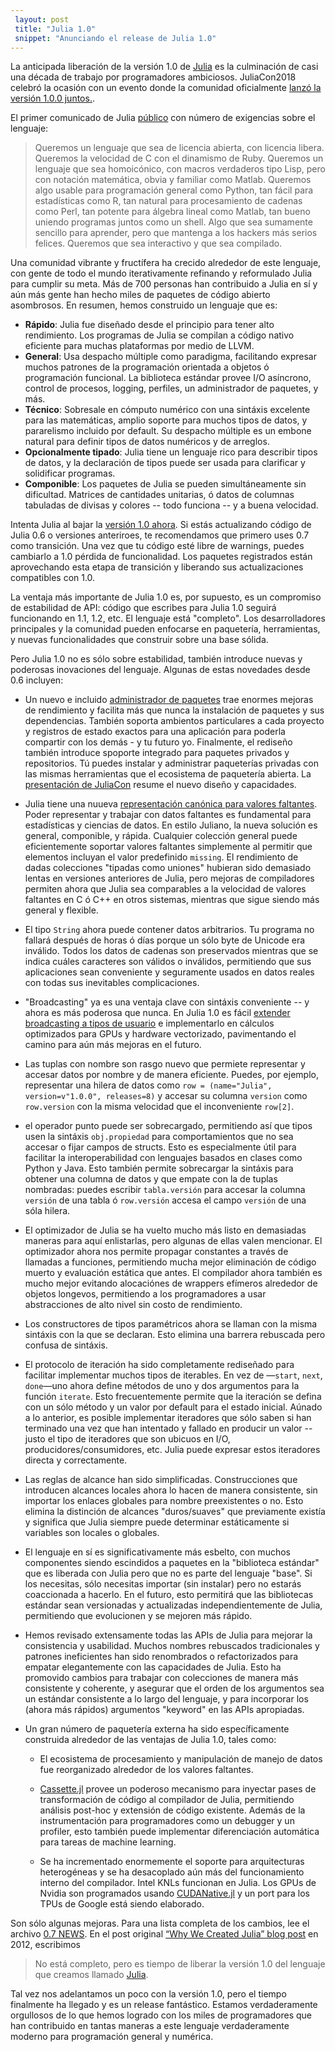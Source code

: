 ```yaml
---
 layout: post
 title: "Julia 1.0"
 snippet: "Anunciando el release de Julia 1.0"
---
```


La anticipada liberación de la versión 1.0 de [Julia](https://julialang.org) es la culminación
de casi una década de trabajo por programadores ambiciosos. JuliaCon2018
celebró la ocasión con un evento donde la comunidad oficialmente [lanzó la versión
1.0.0 juntos.](https://www.youtube.com/watch?v=1jN5wKvN-Uk#t=3850).

El primer comunicado de Julia [público](https://julialang.org/blog/2012/02/why-we-created-julia) con
número de exigencias sobre el lenguaje:

> Queremos un lenguaje que sea de licencia abierta, con licencia libera. Queremos la velocidad de C
> con el dinamismo de Ruby. Queremos un lenguaje que sea homoicónico, con macros verdaderos tipo Lisp,
> pero con notación matemática, obvia y familiar como Matlab. Queremos algo usable
> para programación general como Python, tan fácil para estadísticas como R, tan natural para procesamiento
> de cadenas como Perl, tan potente para álgebra lineal como Matlab, tan bueno uniendo programas juntos como
> un shell. Algo que sea sumamente sencillo para aprender, pero que mantenga a los hackers más serios
> felices. Queremos que sea interactivo y que sea compilado.

Una comunidad vibrante y fructífera ha crecido alrededor de este lenguaje, con gente de
todo el mundo iterativamente refinando y reformulado Julia para cumplir su meta. Más de 700
personas han contribuido a Julia en sí y aún más gente han hecho miles de paquetes de código abierto
asombrosos. En resumen, hemos construido un lenguaje que es:

* **Rápido**: Julia fue diseñado desde el principio para tener alto rendimiento. Los programas de Julia
  se compilan a código nativo eficiente para muchas plataformas por medio de LLVM.
* **General**: Usa despacho múltiple como paradigma, facilitando expresar muchos patrones de
  la programación orientada a objetos ó programación funcional. La biblioteca estándar provee
  I/O asíncrono, control de procesos, logging, perfiles, un administrador de paquetes, y más.
* **Técnico**: Sobresale en cómputo numérico con una sintáxis excelente para las matemáticas,
  amplio soporte para muchos tipos de datos, y pararelismo incluido por default. Su despacho múltiple
  es un embone natural para definir tipos de datos numéricos y de arreglos.
* **Opcionalmente tipado**: Julia tiene un lenguaje rico para describir tipos de datos, y la declaración
  de tipos puede ser usada para clarificar y solidificar programas.
* **Componible**: Los paquetes de Julia se pueden simultáneamente sin dificultad. Matrices de cantidades
  unitarias, ó datos de columnas tabuladas de divisas y colores -- todo funciona -- y a buena velocidad.

Intenta Julia al bajar la [versión 1.0 ahora](https://julialang.org/downloads/). Si estás actualizando
código de Julia 0.6 o versiones anteriroes, te recomendamos que primero uses 0.7 como transición. Una vez
que tu código esté libre de warnings, puedes cambiarlo a 1.0 pérdida de funcionalidad. Los paquetes registrados
están aprovechando esta etapa de transición y liberando sus actualizaciones compatibles con 1.0.

La ventaja más importante de Julia 1.0 es, por supuesto, es un compromiso de estabilidad de API:
código que escribes para Julia 1.0 seguirá funcionando en 1.1, 1.2, etc. El lenguaje está "completo".
Los desarrolladores principales y la comunidad pueden enfocarse en paquetería, herramientas, y nuevas
funcionalidades que construir sobre una base sólida.

Pero Julia 1.0 no es sólo sobre estabilidad, también introduce nuevas y poderosas inovaciones del lenguaje.
Algunas de estas novedades desde 0.6 incluyen:

* Un nuevo e incluido [administrador de paquetes](https://docs.julialang.org/en/latest/stdlib/Pkg/)
  trae enormes mejoras de rendimiento y facilita más que nunca la instalación de paquetes y sus
  dependencias. También soporta ambientos particulares a cada proyecto y registros de estado exactos para
  una aplicación para poderla compartir con los demás - y tu futuro yo. Finalmente, el rediseño también introduce
  spoporte integrado para paquetes privados y repositorios. Tú puedes instalar y administrar paqueterías
  privadas con las mismas herramientas que el ecosistema de paquetería abierta. La [presentación de
  JuliaCon](https://www.youtube.com/watch?v=GBi__3nF-rM) resume el nuevo diseño y capacidades.

* Julia tiene una nuueva [representación canónica para valores faltantes](https://julialang.org/blog/2018/06/missing).
  Poder representar y trabajar con datos faltantes es fundamental para estadísticas y ciencias de datos. En estilo Juliano,
  la nueva solución es general, componible, y rápida. Cualquier colección general puede eficientemente
  soportar valores faltantes simplemente al permitir que elementos incluyan el valor predefinido `missing`.
  El rendimiento de dadas colecciones "tipadas como uniones" hubieran sido demasiado lentas en versiones anteriores
  de Julia, pero mejoras de compiladores permiten ahora que Julia sea comparables a la velocidad de valores faltantes
  en C ó C++ en otros sistemas, mientras que sigue siendo más general y flexible.

* El tipo `String` ahora puede contener datos arbitrarios. Tu programa no fallará después de horas ó días porque
  un sólo byte de Unicode era inválido. Todos los datos de cadenas son preservados mientras que se indica cuáles caracteres
  son válidos o inválidos, permitiendo que sus aplicaciones sean conveniente y seguramente usados en datos reales con todas sus
  inevitables complicaciones.

* "Broadcasting" ya es una ventaja clave con sintáxis conveniente -- y ahora es más poderosa que nunca. En
  Julia 1.0 es fácil [extender broadcasting a tipos de usuario](https://julialang.org/blog/2018/05/extensible-broadcast-fusion) e implementarlo
  en cálculos optimizados para GPUs y hardware vectorizado, pavimentando el camino para aún más mejoras en el futuro.

* Las tuplas con nombre son rasgo nuevo que permiete representar y accesar datos por nombre y de manera eficiente. Puedes, por ejemplo,
  representar una hilera de datos como `row =
  (name="Julia", version=v"1.0.0", releases=8)` y accesar su columna `version` como
  `row.version` con la misma velocidad que el inconveniente `row[2]`.

* el operador punto puede ser sobrecargado, permitiendo así que tipos usen la sintáxis `obj.propiedad` para
  comportamientos que no sea accesar o fijar campos de structs. Esto es especialmente útil para facilitar
  la interoperabilidad con lenguajes basados en clases como Python y Java. Esto también permite sobrecargar la
  sintáxis para obtener una columna de datos y que empate con la de tuplas nombradas: puedes escribir
  `tabla.versión` para accesar la columna `versión` de una tabla ó `row.versión` accesa el campo
  `versión` de una sóla hilera.

* El optimizador de Julia se ha vuelto mucho más listo en demasiadas maneras para aquí enlistarlas, pero
  algunas de ellas valen mencionar. El optimizador ahora nos permite propagar constantes a través de llamadas
  a funciones, permitiendo mucha mejor eliminación de código muerto y evaluación estática que antes. El compilador
  ahora también es mucho mejor evitando alocaciónes de wrappers efímeros alrededor de objetos longevos, permitiendo
  a los programadores a usar abstracciones de alto nivel sin costo de rendimiento.

* Los constructores de tipos paramétricos ahora se llaman con la misma sintáxis con la que se declaran. Esto
  elimina una barrera rebuscada pero confusa de sintáxis.

* El protocolo de iteración ha sido completamente rediseñado para facilitar implementar muchos tipos de
  iterables. En vez de —`start`, `next`, `done`—uno ahora define métodos de uno y dos argumentos para la función
  `iterate`. Esto frecuentemente permite que la iteración se defina con un sólo método y un valor por default para
  el estado inicial. Aúnado a lo anterior, es posible implementar iteradores que sólo saben si han terminado
  una vez que han intentado y fallado en producir un valor -- justo el tipo de iteradores que son ubicuos en I/O,
  producidores/consumidores, etc. Julia puede expresar estos iteradores directa y correctamente.

* Las reglas de alcance han sido simplificadas. Construcciones que introducen alcances locales ahora lo hacen
  de manera consistente, sin importar los enlaces globales para nombre preexistentes o no. Esto elimina la distinción de
  alcances "duros/suaves" que previamente existía y significa que Julia siempre puede determinar estáticamente si variables son
  locales o globales.

* El lenguaje en sí es significativamente más esbelto, con muchos componentes siendo escindidos a paquetes en la
  "biblioteca estándar" que es liberada con Julia pero que no es parte del lenguaje "base". Si los necesitas, sólo
  necesitas importar (sin instalar) pero no estarás coaccionada a hacerlo. En el futuro, esto permitirá que las bibliotecas
  estándar sean versionadas y actualizadas independientemente de Julia, permitiendo que evolucionen y se mejoren más rápido.

* Hemos revisado extensamente todas las APIs de Julia para mejorar la consistencia y usabilidad. Muchos nombres rebuscados
  tradicionales y patrones ineficientes han sido renombrados o refactorizados para empatar elegantemente con las capacidades de Julia.
  Esto ha promovido cambios para trabajar con colecciones de manera más consistente y coherente, y asegurar que el orden de los argumentos
  sea un estándar consistente a lo largo del lenguaje, y para incorporar los (ahora más rápidos) argumentos "keyword" en las APIs
  apropiadas.

* Un gran número de paquetería externa ha sido específicamente construida alrededor de las ventajas de Julia 1.0, tales como:
    * El ecosistema de procesamiento y manipulación de manejo de datos fue reorganizado alrededor de los valores faltantes.

    * [Cassette.jl](https://github.com/jrevels/Cassette.jl) provee un poderoso mecanismo para inyectar pases de transformación de
    código al compilador de Julia, permitiendo análisis post-hoc y extensión de código existente. Además de la instrumentación para
    programadores como un debugger y un profiler, esto también puede implementar diferenciación automática para tareas de machine learning.

    * Se ha incrementado enormemente el soporte para arquitecturas heterogéneas y se ha desacoplado aún más del funcionamiento
    interno del compilador. Intel KNLs funcionan en Julia. Los GPUs de Nvidia son programados usando [CUDANative.jl](https://github.com/JuliaGPU/CUDAnative.jl)
    y un port para los TPUs de Google está siendo elaborado.

Son sólo algunas mejoras. Para una lista completa de los cambios, lee el archivo [0.7 NEWS](https://github.com/JuliaLang/julia/blob/release-0.7/NEWS.md). En el post
original [“Why We Created Julia” blog
post](https://julialang.org/blog/2012/02/why-we-created-julia) en 2012, escribimos

> No está completo, pero es tiempo de liberar la versión 1.0 del lenguaje que creamos llamado
> [Julia](https://julialang.org).

Tal vez nos adelantamos un poco con la versión 1.0, pero el tiempo finalmente ha llegado y es un release fantástico.
Estamos verdaderamente orgullosos de lo que hemos logrado con los miles de programadores que han contribuido en tantas maneras a este lenguaje
verdaderamente moderno para programación general y numérica.
